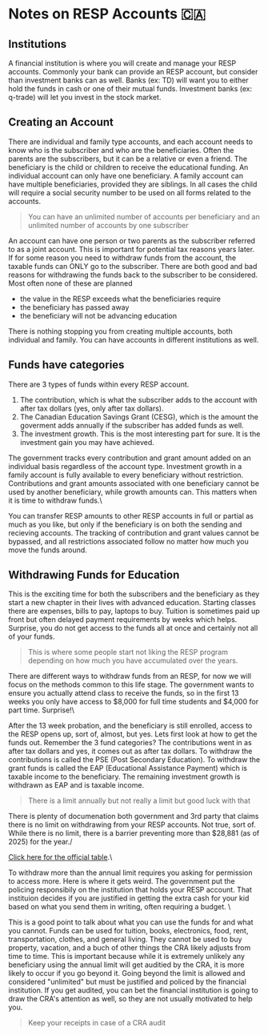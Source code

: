 # Notes on RESP Accounts 🇨🇦

## Institutions

A financial institution is where you will create and manage your RESP accounts. 
Commonly your bank can provide an RESP account, but consider than investment banks can as well. 
Banks (ex: TD) will want you to either hold the funds in cash or one of their mutual funds. 
Investment banks (ex: q-trade) will let you invest in the stock market.

## Creating an Account

There are individual and family type accounts, and each account needs to know who is the subscriber and who are the beneficiaries. 
Often the parents are the subscribers, but it can be a relative or even a friend. 
The beneficiary is the child or children to receive the educational funding.
An individual account can only have one beneficiary. A family account can have multiple beneficiaries, provided they are siblings. 
In all cases the child will require a social security number to be used on all forms related to the accounts.

> You can have an unlimited number of accounts per beneficiary and an unlimited number of accounts by one subscriber

An account can have one person or two parents as the subscriber referred to as a joint account.
This is important for potential tax reasons years later. 
If for some reason you need to withdraw funds from the account, the taxable funds can ONLY go to the subscriber. 
There are both good and bad reasons for withdrawing the funds back to the subscriber to be considered. Most often none of these are planned
* the value in the RESP exceeds what the beneficiaries require
* the beneficiary has passed away
* the beneficiary will not be advancing education

There is nothing stopping you from creating multiple accounts, both individual and family. You can have accounts in different institutions as well. 


## Funds have categories

There are 3 types of funds within every RESP account. 
1. The contribution, which is what the subscriber adds to the account with after tax dollars (yes, only after tax dollars).
2. The Canadian Education Savings Grant (CESG), which is the amount the goverment adds annually if the subscriber has added funds as well.
3. The investment growth. This is the most interesting part for sure. It is the investment gain you may have achieved.

The government tracks every contribution and grant amount added on an individual basis regardless of the account type. 
Investment growth in a family account is fully available to every beneficiary without restriction.
Contributions and grant amounts associated with one beneficiary cannot be used by another beneficiary, while growth amounts can. 
This matters when it is time to withdraw funds.\

You can transfer RESP amounts to other RESP accounts in full or partial as much as you like, 
but only if the beneficiary is on both the sending and recieving accounts. 
The tracking of contribution and grant values cannot be bypassed, and all restrictions associated follow no matter how much you move the funds around.


## Withdrawing Funds for Education

This is the exciting time for both the subscribers and the beneficiary as they start a new chapter in their lives with advanced education. 
Starting classes there are expenses, bills to pay, laptops to buy. Tuition is sometimes paid up front but often delayed payment requirements by weeks which helps.
Surprise, you do not get access to the funds all at once and certainly not all of your funds. 

> This is where some people start not liking the RESP program depending on how much you have accumulated over the years.

There are different ways to withdraw funds from an RESP, for now we will focus on the methods common to this life stage. 
The government wants to ensure you actually attend class to receive the funds, 
so in the first 13 weeks you only have access to $8,000 for full time students and $4,000 for part time. Surprise!\

After the 13 week probation, and the beneficiary is still enrolled, access to the RESP opens up, sort of, almost, but yes. Lets first look at how to get the funds out.
Remember the 3 fund categories? The contributions went in as after tax dollars and yes, it comes out as after tax dollars. 
To withdraw the contributions is called the PSE (Post Secondary Education). 
To withdraw the grant funds is called the EAP (Educational Assistance Payment) which is taxable income to the beneficiary.
The remaining investment growth is withdrawn as EAP and is taxable income.

> There is a limit annually but not really a limit but good luck with that

There is plenty of documenation both government and 3rd party that claims there is no limit on withdrawing from your RESP accounts. Not true, sort of. 
While there is no limit, there is a barrier preventing more than $28,881 (as of 2025) for the year./

[Click here for the official table](https://www.canada.ca/en/revenue-agency/services/tax/registered-plans-administrators/bulletins/resp-bulletin-1.html).\

To withdraw more than the annual limit requires you asking for permission to access more. Here is where it gets weird. 
The government put the policing responsibily on the institution that holds your RESP account. 
That instituion decides if you are justified in getting the extra cash for your kid based on what you send them in writing, often requiring a budget. \

This is a good point to talk about what you can use the funds for and what you cannot. 
Funds can be used for tuition, books, electronics, food, rent, transportation, clothes, and general living. 
They cannot be used to buy property, vacation, and a buch of other things the CRA likely adjusts from time to time. 
This is important because while it is extremely unlikely any beneficiary using the annual limit will get auditied by the CRA, it is more likely to occur if you go beyond it.
Going beyond the limit is allowed and considered "unlimited" but must be justified and policed by the financial institution. 
If you get audited, you can bet the financial institution is going to draw the CRA's attention as well, so they are not usually motivated to help you. 

> Keep your receipts in case of a CRA audit







